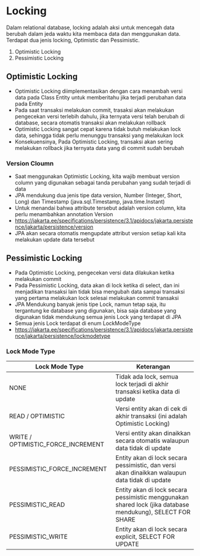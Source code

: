 # Locking
Dalam relational database, locking adalah aksi untuk mencegah data berubah dalam jeda waktu kita membaca data dan menggunakan data.  
Terdapat dua jenis locking, Optimistic dan Pessimistic.
1. Optimistic Locking
2. Pessimistic Locking

## Optimistic Locking
* Optimistic Locking diimplementasikan dengan cara menambah versi data pada Class Entity untuk memberitahu jika terjadi perubahan data pada Entity
* Pada saat transaksi melakukan commit, trasaksi akan melakukan pengecekan versi terlebih dahulu, jika ternyata versi telah berubah di database, secara otomatis transaksi akan melakukan rollback
* Optimistic Locking sangat cepat karena tidak butuh melakukan lock data, sehingga tidak perlu menunggu transaksi yang melakukan lock
* Konsekuensinya, Pada Optimistic Locking, transaksi akan sering melakukan rollback jika ternyata data yang di commit sudah berubah

### Version Cloumn
* Saat menggunakan Optimistic Locking, kita wajib membuat version column yang digunakan sebagai tanda perubahan yang sudah terjadi di data
* JPA mendukung dua jenis tipe data version, Number (Integer, Short, Long) dan Timestamp (java.sql.Timestamp, java.time.Instant)
* Untuk menandai bahwa attribute tersebut adalah version column, kita perlu menambahkan annotation Version 
* https://jakarta.ee/specifications/persistence/3.1/apidocs/jakarta.persistence/jakarta/persistence/version 
* JPA akan secara otomatis mengupdate attribut version setiap kali kita melakukan update data tersebut

## Pessimistic Locking
* Pada Optimistic Locking, pengecekan versi data dilakukan ketika melakukan commit
* Pada Pessimistic Locking, data akan di lock ketika di select, dan ini menjadikan transaksi lain tidak bisa mengubah data sampai transaksi yang pertama melakukan lock selesai melakukan commit transaksi
* JPA Mendukung banyak jenis tipe Lock, namun tetap saja, itu tergantung ke database yang digunakan, bisa saja database yang digunakan tidak mendukung semua jenis Lock yang terdapat di JPA
* Semua jenis Lock terdapat di enum LockModeType
* https://jakarta.ee/specifications/persistence/3.1/apidocs/jakarta.persistence/jakarta/persistence/lockmodetype 

### Lock Mode Type
| Lock Mode Type                     | Keterangan                                                                                                 |
|------------------------------------|------------------------------------------------------------------------------------------------------------|
| NONE                               | Tidak ada lock, semua lock terjadi di akhir transaksi ketika data di update                                |
| READ / OPTIMISTIC                  | Versi entity akan di cek di akhir transaksi (ini adalah Optimistic Locking)                                |
| WRITE / OPTIMISTIC_FORCE_INCREMENT | Versi entity akan dinaikkan secara otomatis walaupun data tidak di update                                  |
| PESSIMISTIC_FORCE_INCREMENT        | Entity akan di lock secara pessimistic, dan versi akan dinaikkan walaupun data tidak di update             |
| PESSIMISTIC_READ                   | Entity akan di lock secara pessimistic menggunakan shared lock (jika database mendukung), SELECT FOR SHARE |
| PESSIMISTIC_WRITE                  | Entity akan di lock secara explicit, SELECT FOR UPDATE                                                     |
